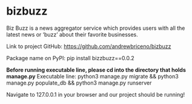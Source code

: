 # bizbuzz
Biz Buzz is a news aggregator service which provides users with all the latest news or ‘buzz’ about their favorite businesses.

Link to project GitHub: https://github.com/andrewbriceno/bizbuzz

Package name on PyPI: pip install bizzbuzz==0.0.2

****Before running executable line, please cd into the directory that holds manage.py****
Executable line: python3 manage.py migrate && python3 manage.py populate_db && python3 manage.py runserver

Navigate to 127.0.0.1 in your browser and our project should be running!
